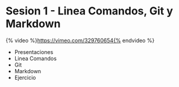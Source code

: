 # Sesion 1 - Linea Comandos, Git y Markdown

{% video %}https://vimeo.com/329760654{% endvideo %}

- Presentaciones
- Linea Comandos
- Git
- Markdown
- Ejercicio